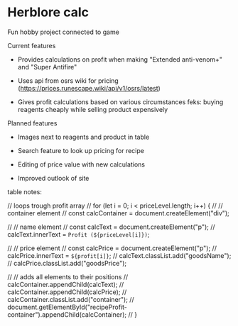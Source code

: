 # Herblore calc

Fun hobby project connected to game

Current features

- Provides calculations on profit when making "Extended anti-venom+" and "Super Antifire"

- Uses api from osrs wiki for pricing (https://prices.runescape.wiki/api/v1/osrs/latest)

- Gives profit calculations based on various circumstances feks: buying reagents cheaply while selling product expensively

Planned features

- Images next to reagents and product in table

- Search feature to look up pricing for recipe

- Editing of price value with new calculations

- Improved outlook of site

table notes:

<!--
<table>
    <thead>
        <tr>
			<td class="hidden-cell"></td>
            <th colspan="4">Herblore calc</th>
        </tr>
    </thead>
    <tbody>
        <tr>
            <td class="hidden-cell"></td>
            <th>High</th>
            <th>Low</th>
            <th>High</th>
            <th>Low</th>
        </tr>
      	<tr class="right">
            <th>High</th>
            <td></td>
            <td></td>
            <td></td>
            <td></td>
        </tr>
         <tr class="right">
            <th>Low</th>
            <td></td>
            <td></td>
            <td></td>
            <td></td>
        </tr>
        <tr>
            <td class="hidden-cell"></td>
            <th>Low</th>
            <th>High</th>
            <th>High</th>
            <th>Low</th>
        </tr>
    </tbody>
</table>
-->

// loops trough profit array
// for (let i = 0; i < priceLevel.length; i++) {
// // container element
// const calcContainer = document.createElement("div");

// // name element
// const calcText = document.createElement("p");
// calcText.innerText = `Profit (${priceLevel[i]})`;

// // price element
// const calcPrice = document.createElement("p");
// calcPrice.innerText = `${profit[i]}`;
// calcText.classList.add("goodsName");
// calcPrice.classList.add("goodsPrice");

// // adds all elements to their positions
// calcContainer.appendChild(calcText);
// calcContainer.appendChild(calcPrice);
// calcContainer.classList.add("container");
// document.getElementById("recipeProfit-container").appendChild(calcContainer);
// }
